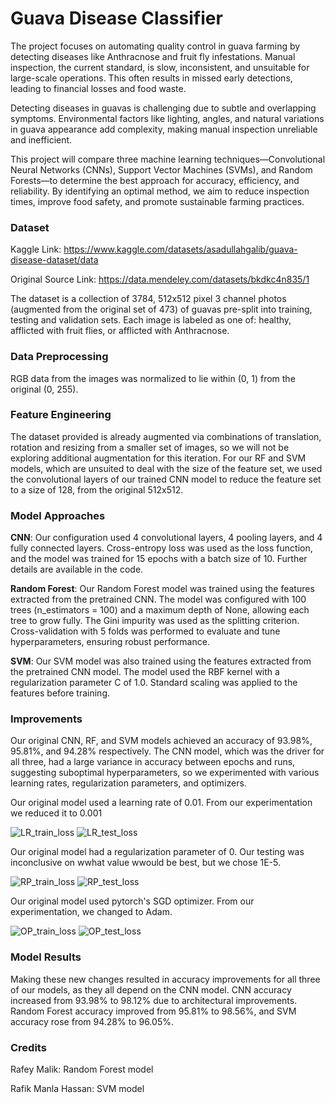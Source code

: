 # Guava Disease Classifier

The project focuses on automating quality control in guava farming by detecting diseases like Anthracnose and fruit fly infestations. Manual inspection, the current standard, is slow, inconsistent, and unsuitable for large-scale operations. This often results in missed early detections, leading to financial losses and food waste.

Detecting diseases in guavas is challenging due to subtle and overlapping symptoms. Environmental factors like lighting, angles, and natural variations in guava appearance add complexity, making manual inspection unreliable and inefficient.

This project will compare three machine learning techniques—Convolutional Neural Networks (CNNs), Support Vector Machines (SVMs), and Random Forests—to determine the best approach for accuracy, efficiency, and reliability. By identifying an optimal method, we aim to reduce inspection times, improve food safety, and promote sustainable farming practices.


### Dataset
Kaggle Link: https://www.kaggle.com/datasets/asadullahgalib/guava-disease-dataset/data 

Original Source Link: https://data.mendeley.com/datasets/bkdkc4n835/1 

The dataset is a collection of 3784, 512x512 pixel 3 channel photos (augmented from the original set of 473) of guavas pre-split into training, testing and validation sets. Each image is labeled as one of: healthy, afflicted with fruit flies, or afflicted with Anthracnose. 


### Data Preprocessing

RGB data from the images was normalized to lie within (0, 1) from the original (0, 255).

### Feature Engineering

The dataset provided is already augmented via combinations of translation, rotation and resizing from a smaller set of images, so we will not be exploring additional augmentation for this iteration. For our RF and SVM models, which are unsuited to deal with the size of the feature set, we used the convolutional layers of our trained CNN model to reduce the feature set to a size of 128, from the original 512x512.

### Model Approaches

**CNN**: Our configuration used 4 convolutional layers, 4 pooling layers, and 4 fully connected layers. Cross-entropy loss was used as the loss function, and the model was trained for 15 epochs with a batch size of 10. Further details are available in the code. 

**Random Forest**: Our Random Forest model was trained using the features extracted from the pretrained CNN. The model was configured with 100 trees (n_estimators = 100) and a maximum depth of None, allowing each tree to grow fully. The Gini impurity was used as the splitting criterion. Cross-validation with 5 folds was performed to evaluate and tune hyperparameters, ensuring robust performance.

**SVM**: Our SVM model was also trained using the features extracted from the pretrained CNN model. The model used the RBF kernel with a regularization parameter C of 1.0. Standard scaling was applied to the features before training. 



### Improvements

Our original CNN, RF, and SVM models achieved an accuracy of 93.98%, 95.81%, and 94.28% respectively. The CNN model, which was the driver for all three, had a large variance in accuracy between epochs and runs, suggesting suboptimal hyperparameters, so we experimented with various learning rates, regularization parameters, and optimizers.

Our original model used a learning rate of 0.01. From our experimentation we reduced it to 0.001

![LR_train_loss](graphs/LR_train_loss.png)
![LR_test_loss](graphs/LR_test_loss.png)

Our original model had a regularization parameter of 0. Our testing was inconclusive on wwhat value wwould be best, but we chose 1E-5.

![RP_train_loss](graphs/RP_train_loss.png)
![RP_test_loss](graphs/RP_test_loss.png)

Our original model used pytorch's SGD optimizer. From our experimentation, we changed to Adam.

![OP_train_loss](graphs/OP_train_loss.png)
![OP_test_loss](graphs/OP_test_loss.png)

### Model Results
Making these new changes resulted in accuracy improvements for all three of our models, as they all depend on the CNN model. CNN accuracy increased from 93.98% to 98.12% due to architectural improvements. Random Forest accuracy improved from 95.81% to 98.56%, and SVM accuracy rose from 94.28% to 96.05%.

### Credits

Rafey Malik: Random Forest model

Rafik Manla Hassan: SVM model


